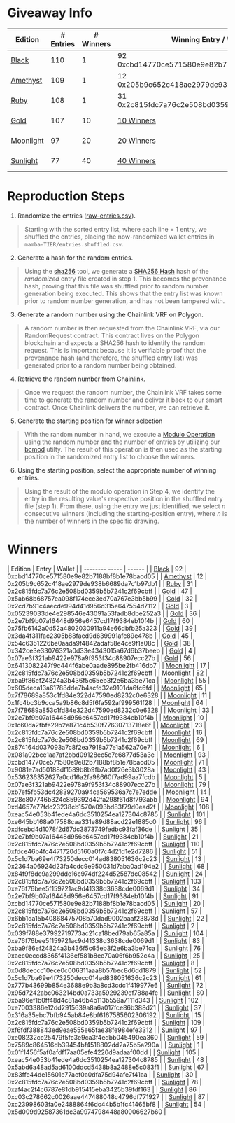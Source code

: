 # Giveaway Info

| Edition | # Entries | # Winners | Winning Entry / Wallet | Proof Link |
| ------- | --------- | --------- | ---------------------- | ---------- |
| [Black](https://opensea.io/assets/0x111174b2414e14b4b5441646ec221ef1726a87b1/6)   | 110       | 1         |  92	0xcbd14770ce571580e9e82b7188bf8b1e78bacd05 | [mamba-black/README.md](./mamba-black) |
| [Amethyst](https://opensea.io/assets/0x111174b2414e14b4b5441646ec221ef1726a87b1/7) | 109      | 1         |  12 0x205b9c652c418ae2979de938b6689da7c1b97db1 | [mamba-amethyst/README.md](./mamba-amethyst) |
| [Ruby](https://opensea.io/assets/0x111174b2414e14b4b5441646ec221ef1726a87b1/8)    | 108       | 1         | 31 0x2c815fdc7a76c2e508bd0359b5b7241c2f69cbff | [mamba-ruby/README.md](./mamba-ruby) |
| [Gold](https://opensea.io/assets/0x111174b2414e14b4b5441646ec221ef1726a87b1/9)    | 107       | 10        | [10 Winners](./mamba-gold#winners)                       | [mamba-gold/README.md](./mamba-gold) |
| [Moonlight](https://opensea.io/assets/0x111174b2414e14b4b5441646ec221ef1726a87b1/10) | 97      | 20        | [20 Winners](./mamba-moonlight#winners) | [mamba-moonlight/README.md](./mamba-moonlight) | 
| [Sunlight](https://opensea.io/assets/0x111174b2414e14b4b5441646ec221ef1726a87b1/11) | 77       | 40		  | [40 Winners](./mamba-sunlight#winners) | [mamba-sunlight/README.md](./mamba-sunlight) |
 
# Reproduction Steps

1. Randomize the entries ([raw-entries.csv](raw-entries.csv)).

> Starting with the sorted entry list, where each line = 1 entry, we shuffled the entries, placing the now-randomized wallet entries in `mamba-TIER/entries.shuffled.csv`.

2. Generate a hash for the random entries.

> Using the [sha256](../sha256) tool, we generate a [SHA256 Hash](https://en.wikipedia.org/wiki/SHA-2) hash of the _randomized_ entry file created in step 1. This becomes the provenance hash, proving that this file was shuffled prior to random number generation being executed. This shows that the entry list was known prior to random number generation, and has not been tampered with.

3. Generate a random number using the Chainlink VRF on Polygon.

> A random number is then requested from the Chainlink VRF, via our RandomRequest contract. This contract lives on the Polygon blockchain and expects a SHA256 hash to identify the random request. This is important because it is verifiable proof that the provenance hash (and therefore, the shuffled entry list) was generated prior to a random number being obtained.
> 
4. Retrieve the random number from Chainlink.

> Once we request the random number, the Chainlink VRF takes some time to generate the random number and deliver it back to our smart contract. Once Chainlink delivers the number, we can retrieve it.

5. Generate the starting position for winner selection

> With the random number in hand, we execute a [Modulo Operation](https://en.wikipedia.org/wiki/Modulo_operation) using the random number and the number of entries by utilizing our [bcmod](../bcmod) utilty. The result of this operation is then used as the starting position in the randomized entry list to choose the winners.

6. Using the starting position, select the appropriate number of winning entries.

> Using the result of the modulo operation in Step 4, we identify the entry in the resulting value's respective position in the shuffled entry file (step 1). From there, using the entry we just identified, we select _n_ consecutive winners (including the starting-position entry), where _n_ is the number of winners in the specific drawing.

# Winners


| Edition | Entry | Wallet |
| -------- -----  | ------ |
| [Black](https://opensea.io/assets/0x111174b2414e14b4b5441646ec221ef1726a87b1/6) | 92 | 0xcbd14770ce571580e9e82b7188bf8b1e78bacd05 |
| [Amethyst](https://opensea.io/assets/0x111174b2414e14b4b5441646ec221ef1726a87b1/7) | 12 | 0x205b9c652c418ae2979de938b6689da7c1b97db1 |
| [Ruby](https://opensea.io/assets/0x111174b2414e14b4b5441646ec221ef1726a87b1/8) | 31 | 0x2c815fdc7a76c2e508bd0359b5b7241c2f69cbff |
| [Gold](https://opensea.io/assets/0x111174b2414e14b4b5441646ec221ef1726a87b1/9) | 47 | 0x5ab68b68757ea098f174ece3ed70a767e3bb5b99 |
| [Gold](https://opensea.io/assets/0x111174b2414e14b4b5441646ec221ef1726a87b1/9) | 32 | 0x2cd7b91c4aecde994d41d956d315e647554d7112 |
| [Gold](https://opensea.io/assets/0x111174b2414e14b4b5441646ec221ef1726a87b1/9) | 3 | 0x05239033de4e298546e43091a53fadb8dbe252a3 |
| [Gold](https://opensea.io/assets/0x111174b2414e14b4b5441646ec221ef1726a87b1/9) | 36 | 0x2e7bf9b07a16448d956e6457cd17f9384eb10f4b |
| [Gold](https://opensea.io/assets/0x111174b2414e14b4b5441646ec221ef1726a87b1/9) | 60 | 0x75fb6142a0d52a4802030911a94e66dbfb25a323 |
| [Gold](https://opensea.io/assets/0x111174b2414e14b4b5441646ec221ef1726a87b1/9) | 39 | 0x3da4f311fac2305b88faed9d639991afc89e478b |
| [Gold](https://opensea.io/assets/0x111174b2414e14b4b5441646ec221ef1726a87b1/9) | 45 | 0x54c6351226be0aada9f4842adaf58e4ce9f1a08c |
| [Gold](https://opensea.io/assets/0x111174b2414e14b4b5441646ec221ef1726a87b1/9) | 38 | 0x342ce3e33076321a0d33e4343015a67d6b37beeb |
| [Gold](https://opensea.io/assets/0x111174b2414e14b4b5441646ec221ef1726a87b1/9) | 4 | 0x07ae3f321ab9422e978a9f953f34c88907ecc27b |
| [Gold](https://opensea.io/assets/0x111174b2414e14b4b5441646ec221ef1726a87b1/9) | 56 | 0x6413082247f9c444f6abe0aade895be2fb416db7 |
| [Moonlight](https://opensea.io/assets/0x111174b2414e14b4b5441646ec221ef1726a87b1/10) | 17 | 0x2c815fdc7a76c2e508bd0359b5b7241c2f69cbff |
| [Moonlight](https://opensea.io/assets/0x111174b2414e14b4b5441646ec221ef1726a87b1/10) | 82 | 0xba9f86ef24824a3b436f5c65eb3f2e6ba3be71ca |
| [Moonlight](https://opensea.io/assets/0x111174b2414e14b4b5441646ec221ef1726a87b1/10) | 55 | 0x605deca13a61788dde7b4acfd32e9101da6fc6fd |
| [Moonlight](https://opensea.io/assets/0x111174b2414e14b4b5441646ec221ef1726a87b1/10) | 65 | 0x7f78689a853c1fd84e322d47590ed8232c0e6328 |
| [Moonlight](https://opensea.io/assets/0x111174b2414e14b4b5441646ec221ef1726a87b1/10) | 11 | 0x1fc4bc3b9cca5a9b86c8d5f6fa592af999561f28 |
| [Moonlight](https://opensea.io/assets/0x111174b2414e14b4b5441646ec221ef1726a87b1/10) | 64 | 0x7f78689a853c1fd84e322d47590ed8232c0e6328 |
| [Moonlight](https://opensea.io/assets/0x111174b2414e14b4b5441646ec221ef1726a87b1/10) | 33 | 0x2e7bf9b07a16448d956e6457cd17f9384eb10f4b |
| [Moonlight](https://opensea.io/assets/0x111174b2414e14b4b5441646ec221ef1726a87b1/10) | 10 | 0x1c60da2fbfe29b2e871c4b530f77630713718e6f |
| [Moonlight](https://opensea.io/assets/0x111174b2414e14b4b5441646ec221ef1726a87b1/10) | 23 | 0x2c815fdc7a76c2e508bd0359b5b7241c2f69cbff |
| [Moonlight](https://opensea.io/assets/0x111174b2414e14b4b5441646ec221ef1726a87b1/10) | 16 | 0x2c815fdc7a76c2e508bd0359b5b7241c2f69cbff |
| [Moonlight](https://opensea.io/assets/0x111174b2414e14b4b5441646ec221ef1726a87b1/10) | 69 | 0x874164d037093a7c8f2ea7918a77e1a562a70e71 |
| [Moonlight](https://opensea.io/assets/0x111174b2414e14b4b5441646ec221ef1726a87b1/10) | 6 | 0x081a02bce1aa7af2bbd09128ec5e7e6877d53a3e |
| [Moonlight](https://opensea.io/assets/0x111174b2414e14b4b5441646ec221ef1726a87b1/10) | 93 | 0xcbd14770ce571580e9e82b7188bf8b1e78bacd05 |
| [Moonlight](https://opensea.io/assets/0x111174b2414e14b4b5441646ec221ef1726a87b1/10) | 71 | 0x9081e7ad50188df1589b8b9fb7ad0f26e3b3028a |
| [Moonlight](https://opensea.io/assets/0x111174b2414e14b4b5441646ec221ef1726a87b1/10) | 43 | 0x536236352627a0cd16a2fa98660f7ad99aa7fcdb |
| [Moonlight](https://opensea.io/assets/0x111174b2414e14b4b5441646ec221ef1726a87b1/10) | 5 | 0x07ae3f321ab9422e978a9f953f34c88907ecc27b |
| [Moonlight](https://opensea.io/assets/0x111174b2414e14b4b5441646ec221ef1726a87b1/10) | 79 | 0xb7ef5fb53dc42839270a94ca569536a7c7e7edde |
| [Moonlight](https://opensea.io/assets/0x111174b2414e14b4b5441646ec221ef1726a87b1/10) | 14 | 0x28c807746b324c859392d42fa298f61d8f793abb |
| [Moonlight](https://opensea.io/assets/0x111174b2414e14b4b5441646ec221ef1726a87b1/10) | 94 | 0xd4657e77fdc23238cb1570a093bd83f79d0ead2f |
| [Moonlight](https://opensea.io/assets/0x111174b2414e14b4b5441646ec221ef1726a87b1/10) | 108 | 0xeac54e053b41ede4a6dc3510254ea127304c8785 |
| [Sunlight](https://opensea.io/assets/0x111174b2414e14b4b5441646ec221ef1726a87b1/11)  | 101 | 0xe645bb168a0f7588caa331e89d88acd22e1885c0 |
| [Sunlight](https://opensea.io/assets/0x111174b2414e14b4b5441646ec221ef1726a87b1/11)  | 96 | 0xdfcebd4d1078f2d67dc3873749fedbc93faf36de |
| [Sunlight](https://opensea.io/assets/0x111174b2414e14b4b5441646ec221ef1726a87b1/11)  | 35 | 0x2e7bf9b07a16448d956e6457cd17f9384eb10f4b |
| [Sunlight](https://opensea.io/assets/0x111174b2414e14b4b5441646ec221ef1726a87b1/11)  | 21 | 0x2c815fdc7a76c2e508bd0359b5b7241c2f69cbff |
| [Sunlight](https://opensea.io/assets/0x111174b2414e14b4b5441646ec221ef1726a87b1/11)  | 110 | 0xfdce46b4fc4471720d5160a0f7c4d21d1e2d7286 |
| [Sunlight](https://opensea.io/assets/0x111174b2414e14b4b5441646ec221ef1726a87b1/11)  | 51 | 0x5c1d7ba69e4f73250decc014ad838051636c2c23 |
| [Sunlight](https://opensea.io/assets/0x111174b2414e14b4b5441646ec221ef1726a87b1/11)  | 13 | 0x2364a06924d23fa4cdc9e950031d7aba0ad194e2 |
| [Sunlight](https://opensea.io/assets/0x111174b2414e14b4b5441646ec221ef1726a87b1/11)  | 68 | 0x84f9f8de9a299dde16c974df224d52587dc08542 |
| [Sunlight](https://opensea.io/assets/0x111174b2414e14b4b5441646ec221ef1726a87b1/11)  | 24 | 0x2c815fdc7a76c2e508bd0359b5b7241c2f69cbff |
| [Sunlight](https://opensea.io/assets/0x111174b2414e14b4b5441646ec221ef1726a87b1/11)  | 103 | 0xe76f76bee5f159721ac9d41338d3638cde0069d1 |
| [Sunlight](https://opensea.io/assets/0x111174b2414e14b4b5441646ec221ef1726a87b1/11)  | 34 | 0x2e7bf9b07a16448d956e6457cd17f9384eb10f4b |
| [Sunlight](https://opensea.io/assets/0x111174b2414e14b4b5441646ec221ef1726a87b1/11)  | 91 | 0xcbd14770ce571580e9e82b7188bf8b1e78bacd05 |
| [Sunlight](https://opensea.io/assets/0x111174b2414e14b4b5441646ec221ef1726a87b1/11)  | 20 | 0x2c815fdc7a76c2e508bd0359b5b7241c2f69cbff |
| [Sunlight](https://opensea.io/assets/0x111174b2414e14b4b5441646ec221ef1726a87b1/11)  | 57 | 0x6bb1da15b40868475708b70dad9002baaf23878d |
| [Sunlight](https://opensea.io/assets/0x111174b2414e14b4b5441646ec221ef1726a87b1/11)  | 22 | 0x2c815fdc7a76c2e508bd0359b5b7241c2f69cbff |
| [Sunlight](https://opensea.io/assets/0x111174b2414e14b4b5441646ec221ef1726a87b1/11)  | 2 | 0x039f788e37992719773ac21ca18bed79ab65a85a |
| [Sunlight](https://opensea.io/assets/0x111174b2414e14b4b5441646ec221ef1726a87b1/11)  | 104 | 0xe76f76bee5f159721ac9d41338d3638cde0069d1 |
| [Sunlight](https://opensea.io/assets/0x111174b2414e14b4b5441646ec221ef1726a87b1/11)  | 83 | 0xba9f86ef24824a3b436f5c65eb3f2e6ba3be71ca |
| [Sunlight](https://opensea.io/assets/0x111174b2414e14b4b5441646ec221ef1726a87b1/11)  | 76 | 0xaec0eccd8365f4136ef581b8ee70a06f6b952c4a |
| [Sunlight](https://opensea.io/assets/0x111174b2414e14b4b5441646ec221ef1726a87b1/11)  | 25 | 0x2c815fdc7a76c2e508bd0359b5b7241c2f69cbff |
| [Sunlight](https://opensea.io/assets/0x111174b2414e14b4b5441646ec221ef1726a87b1/11)  | 8 | 0x0d8deccc10ece0c006311aaa8b57bec8d6dd1879 |
| [Sunlight](https://opensea.io/assets/0x111174b2414e14b4b5441646ec221ef1726a87b1/11)  | 52 | 0x5c1d7ba69e4f73250decc014ad838051636c2c23 |
| [Sunlight](https://opensea.io/assets/0x111174b2414e14b4b5441646ec221ef1726a87b1/11)  | 61 | 0x777b43699b854e3688e9b3a8cd3cdc1f419977e6 |
| [Sunlight](https://opensea.io/assets/0x111174b2414e14b4b5441646ec221ef1726a87b1/11)  | 72 | 0x95d7242abc063214bd0a733a5929239ef788a4fe |
| [Sunlight](https://opensea.io/assets/0x111174b2414e14b4b5441646ec221ef1726a87b1/11)  | 80 | 0xba96ef1b0ff48d4c81a46b4b113b559a7111d343 |
| [Sunlight](https://opensea.io/assets/0x111174b2414e14b4b5441646ec221ef1726a87b1/11)  | 102 | 0xe7003386e12dd2915639a8a6a017fce86b388d21 |
| [Sunlight](https://opensea.io/assets/0x111174b2414e14b4b5441646ec221ef1726a87b1/11)  | 37 | 0x316a35ebc7bfb945ab84e8bf6167585602306192 |
| [Sunlight](https://opensea.io/assets/0x111174b2414e14b4b5441646ec221ef1726a87b1/11)  | 15 | 0x2c815fdc7a76c2e508bd0359b5b7241c2f69cbff |
| [Sunlight](https://opensea.io/assets/0x111174b2414e14b4b5441646ec221ef1726a87b1/11)  | 109 | 0xf6fdf388843ed9eae555e65fae38fe984efe3312 |
| [Sunlight](https://opensea.io/assets/0x111174b2414e14b4b5441646ec221ef1726a87b1/11)  | 97 | 0xe08232cc25479f5fc3e9ca3f4edbb045490ea360 |
| [Sunlight](https://opensea.io/assets/0x111174b2414e14b4b5441646ec221ef1726a87b1/11)  | 59 | 0x7589c864516db39454bf4518802dd2a75b5a290a |
| [Sunlight](https://opensea.io/assets/0x111174b2414e14b4b5441646ec221ef1726a87b1/11)  | 1 | 0x01f1456f5af0afdf17aa05efe4220d9adaaf00dd |
| [Sunlight](https://opensea.io/assets/0x111174b2414e14b4b5441646ec221ef1726a87b1/11)  | 105 | 0xeac54e053b41ede4a6dc3510254ea127304c8785 |
| [Sunlight](https://opensea.io/assets/0x111174b2414e14b4b5441646ec221ef1726a87b1/11)  | 48 | 0x5abd6a48ad5ad6100ddcd5438b8a2488e5c083f1 |
| [Sunlight](https://opensea.io/assets/0x111174b2414e14b4b5441646ec221ef1726a87b1/11)  | 67 | 0x83ffe44de15601e77acf0a0dfa75d94afe7f41aa |
| [Sunlight](https://opensea.io/assets/0x111174b2414e14b4b5441646ec221ef1726a87b1/11)  | 30 | 0x2c815fdc7a76c2e508bd0359b5b7241c2f69cbff |
| [Sunlight](https://opensea.io/assets/0x111174b2414e14b4b5441646ec221ef1726a87b1/11)  | 78 | 0xaf4ac2f4c6787e81db915415eba3425b39fdf163 |
| [Sunlight](https://opensea.io/assets/0x111174b2414e14b4b5441646ec221ef1726a87b1/11)  | 86 | 0xc03c278662c0026aae447488048c4796df771927 |
| [Sunlight](https://opensea.io/assets/0x111174b2414e14b4b5441646ec221ef1726a87b1/11)  | 87 | 0xc23998603fa0e2488864f6dc44b5b1fc41465bf8 |
| [Sunlight](https://opensea.io/assets/0x111174b2414e14b4b5441646ec221ef1726a87b1/11)  | 54 | 0x5d009d92587361dc3a9974798448a80006627b60 |